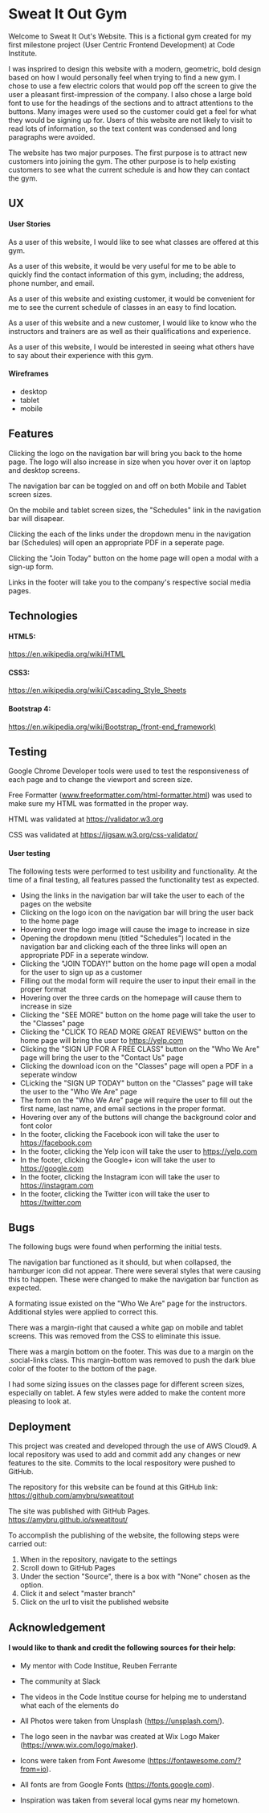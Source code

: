# Sweat It Out Gym
Welcome to Sweat It Out's Website. This is a fictional gym created for my first milestone project (User Centric Frontend Development) at Code Institute.

I was insprired to design this website with a modern, geometric, bold design based on how I would personally feel when trying to find a new gym. I chose to use a few electric colors that would pop off the screen to give the user a pleasant first-impression of the company. I also chose a large bold font to use for the headings of the sections and to attract attentions to the buttons. Many images were used so the customer could get a feel for what they would be signing up for. Users of this website are not likely to visit to read lots of information, so the text content was condensed and long paragraphs were avoided.  

The website has two major purposes. The first purpose is to attract new customers into joining the gym. The other purpose is to help existing customers to see what the current schedule is and how they can contact the gym.

## UX
#### User Stories

As a user of this website, I would like to see what classes are offered at this gym.

As a user of this website, it would be very useful for me to be able to quickly find the contact information of this gym, including; the address, phone number, and email.

As a user of this website and existing customer, it would be convenient for me to see the current schedule of classes in an easy to find location.

As a user of this website and a new customer, I would like to know who the instructors and trainers are as well as their qualifications and experience.

As a user of this website, I would be interested in seeing what others have to say about their experience with this gym. 


#### Wireframes
- desktop
- tablet
- mobile



## Features
Clicking the logo on the navigation bar will bring you back to the home page. The logo will also increase in size when you hover over it on laptop and desktop screens.

The navigation bar can be toggled on and off on both Mobile and Tablet screen sizes.

On the mobile and tablet screen sizes, the "Schedules" link in the navigation bar will disapear. 

Clicking the each of the links under the dropdown menu in the navigation bar (Schedules) will open an appropriate PDF in a seperate page.

Clicking the "Join Today" button on the home page will open a modal with a sign-up form.

Links in the footer will take you to the company's respective social media pages. 



## Technologies
#### HTML5:
https://en.wikipedia.org/wiki/HTML

#### CSS3:
https://en.wikipedia.org/wiki/Cascading_Style_Sheets

#### Bootstrap 4:
https://en.wikipedia.org/wiki/Bootstrap_(front-end_framework)


## Testing
Google Chrome Developer tools were used to test the responsiveness of each page and to change the viewport and screen size.

Free Formatter (www.freeformatter.com/html-formatter.html) was used to make sure my HTML was formatted in the proper way. 

HTML was validated at https://validator.w3.org 

CSS was validated at https://jigsaw.w3.org/css-validator/ 

#### User testing
The following tests were performed to test usibility and functionality. At the time of a final testing, all features passed the functionality test as expected.
* Using the links in the navigation bar will take the user to each of the pages on the website
* Clicking on the logo icon on the navigation bar will bring the user back to the home page
* Hovering over the logo image will cause the image to increase in size
* Opening the dropdown menu (titled "Schedules") located in the navigation bar and clicking each of the three links will open an appropriate PDF in a seperate window.
* Clicking the "JOIN TODAY!" button on the home page will open a modal for the user to sign up as a customer
* Filling out the modal form will require the user to input their email in the proper format
* Hovering over the three cards on the homepage will cause them to increase in size
* Clicking the "SEE MORE" button on the home page will take the user to the "Classes" page
* Clicking the "CLICK TO READ MORE GREAT REVIEWS" button on the home page will bring the user to https://yelp.com
* Clicking the "SIGN UP FOR A FREE CLASS" button on the "Who We Are" page will bring the user to the "Contact Us" page
* Clicking the download icon on the "Classes" page will open a PDF in a seperate window
* CLicking the "SIGN UP TODAY" button on the "Classes" page will take the user to the "Who We Are" page
* The form on the "Who We Are" page will require the user to fill out the first name, last name, and email sections in the proper format.
* Hovering over any of the buttons will change the background color and font color
* In the footer, clicking the Facebook icon will take the user to https://facebook.com
* In the footer, clicking the Yelp icon will take the user to https://yelp.com
* In the footer, clicking the Google+ icon will take the user to https://google.com
* In the footer, clicking the Instagram icon will take the user to https://instagram.com
* In the footer, clicking the Twitter icon will take the user to https://twitter.com



## Bugs
The following bugs were found when performing the initial tests. 

The navigation bar functioned as it should, but when collapsed, the hamburger icon did not appear. There were several styles that were causing this to happen. These were changed to make the navigation bar function as expected.

A formating issue existed on the "Who We Are" page for the instructors. Additional styles were applied to correct this.

There was a margin-right that caused a white gap on mobile and tablet screens. This was removed from the CSS to eliminate this issue.

There was a margin bottom on the footer. This was due to a margin on the .social-links class. This margin-bottom was removed to push the dark blue color of the footer to the bottom of the page.

I had some sizing issues on the classes page for different screen sizes, especially on tablet. A few styles were added to make the content more pleasing to look at.





## Deployment
This project was created and developed through the use of AWS Cloud9. A local repository was used to add and commit add any changes or new features to the site. Commits to the local respository were pushed to GitHub.

The repository for this website can be found at this GitHub link: 
https://github.com/amybru/sweatitout

The site was published with GitHub Pages. 
https://amybru.github.io/sweatitout/

To accomplish the publishing of the website, the following steps were carried out:
1) When in the repository, navigate to the settings 
2) Scroll down to GitHub Pages
3) Under the section "Source", there is a box with "None" chosen as the option.
4) Click it and select "master branch"
5) Click on the url to visit the published website


## Acknowledgement
#### I would like to thank and credit the following sources for their help:

* My mentor with Code Institue, Reuben Ferrante

* The community at Slack 

* The videos in the Code Institue course for helping me to understand what each of the elements do

* All Photos were taken from Unsplash (https://unsplash.com/).

* The logo seen in the navbar was created at Wix Logo Maker (https://www.wix.com/logo/maker).

* Icons were taken from Font Awesome (https://fontawesome.com/?from=io).

* All fonts are from Google Fonts (https://fonts.google.com). 

* Inspiration was taken from several local gyms near my hometown. 